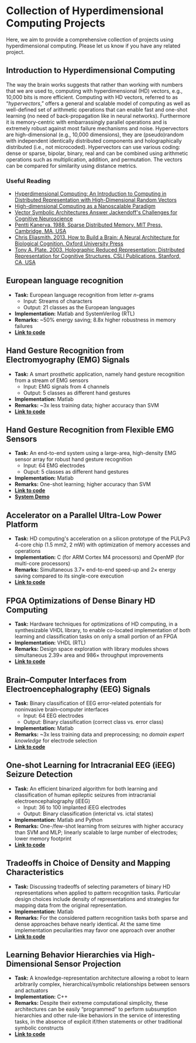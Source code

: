 # Collection of Hyperdimensional Computing Projects
Here, we aim to provide a comprehensive collection of projects using hyperdimensional computing. Please let us know if you have any related project.

## Introduction to Hyperdimensional Computing
The way the brain works suggests that rather than working with numbers that we are used to, computing with hyperdimensional (HD) vectors, e.g., 10,000 bits is more efficient. Computing with HD vectors, referred to as “*hypervectors*,” offers a general and scalable model of computing as well as well-defined set of arithmetic operations that can enable fast and one-shot learning (no need of back-propagation like in neural networks). Furthermore it is memory-centric with embarrassingly parallel operations and is extremely robust against most failure mechanisms and noise. 
Hypervectors are high-dimensional (e.g., 10,000 dimensions), they are (pseudo)random with independent identically distributed components and holographically distributed (i.e., not microcoded). Hypervectors can use various coding: dense or sparse, bipolar, binary, real and can be combined using arithmetic operations such as multiplication, addition, and permutation. The vectors can be compared for similarity using distance metrics.
### Useful Reading
* [Hyperdimensional Computing: An Introduction to Computing in Distributed Representation with High-Dimensional Random Vectors](http://redwood.berkeley.edu/vs265/kanerva09-hyperdimensional.pdf) 
* [High-dimensional Computing as a Nanoscalable Paradigm](https://iis-people.ee.ethz.ch/~arahimi/papers/TCAS17.pdf)
* [Vector Symbolic Architectures Answer Jackendoff's Challenges for Cognitive Neuroscience](https://arxiv.org/abs/cs/0412059)
* [Pentti Kanerva. 1988. Sparse Distributed Memory. MIT Press, Cambridge, MA, USA](https://mitpress.mit.edu/books/sparse-distributed-memory)
* [Chris Eliasmith. 2013. How to Build a Brain: A Neural Architecture for Biological Cognition. Oxford University Press](http://www.oxfordscholarship.com/view/10.1093/acprof:oso/9780199794546.001.0001/acprof-9780199794546)
* [Tony A. Plate. 2003. Holographic Reduced Representation: Distributed Representation for Cognitive Structures. CSLI Publications, Stanford, CA, USA](https://dl.acm.org/citation.cfm?id=862031)


## European language recognition
* **Task:** European language recognition from letter *n*-grams
  * Input: Streams of characters
  * Output: 21 classes as the European languages 
* **Implementation:** Matlab and SystemVerilog (RTL)
* **Remarks:** ~50% energy saving; 8.8x higher robustness in memory failures
* [**Link to code**](https://github.com/abbas-rahimi/HDC-Language-Recognition)

## Hand Gesture Recognition from Electromyography (EMG) Signals
* **Task:** A smart prosthetic application, namely hand gesture recognition from a stream of EMG sensors
  * Input: EMG signals from 4 channels
  * Output: 5 classes as different hand gestures
* **Implementation:** Matlab
* **Remarks:** ~3x less training data; higher accuracy than SVM
* [**Link to code**](https://github.com/abbas-rahimi/HDC-EMG)

## Hand Gesture Recognition from Flexible EMG Sensors 
* **Task:** An end-to-end system using a large-area, high-density EMG sensor array for robust hand gesture recognition
  * Input: 64 EMG electrodes
  * Ouput: 5 classes as different hand gestures
* **Implementation:** Matlab
* **Remarks:** One-shot learning; higher accuracy than SVM
* [**Link to code**](https://github.com/a-moin/flexemg)
* [**System Demo**](https://bwrc.eecs.berkeley.edu/sites/default/files/files/u2630/flexemg_v2_lq.mp4#t=2)

## Accelerator on a Parallel Ultra-Low Power Platform
* **Task:** HD computing's acceleration on a silicon prototype of the PULPv3 4-core chip (1.5 mm2, 2 mW) with optimization of memory accesses and operations
* **Implementation:** C (for ARM Cortex M4 processors) and OpenMP (for multi-core processors)
* **Remarks:** Simultaneous 3.7× end-to-end speed-up and 2× energy saving compared to its single-core execution
* [**Link to code**](https://github.com/fabio-montagna/PULP-HD)

## FPGA Optimizations of Dense Binary HD Computing
* **Task:** Hardware techniques for optimizations of HD computing, in a synthesizable VHDL library, to enable co-located implementation of both learning and classification tasks on only a small portion of an FPGA
* **Implementation:** VHDL (RTL)
* **Remarks:** Design space exploration with library modules shows simultaneous 2.39× area and 986× throughput improvements
* [**Link to code**](https://github.com/eardbi/hd-vhdl-library)

## Brain–Computer Interfaces from Electroencephalography (EEG) Signals 
* **Task:** Binary classification of EEG error-related potentials for noninvasive brain–computer interfaces
  * Input: 64 EEG electrodes
  * Output: Binary classification (correct class vs. error class)
* **Implementation:** Matlab
* **Remarks:** ~3x less training data and preprocessing; no *domain expert knowledge* for electrode selection 
* [**Link to code**](https://github.com/abbas-rahimi/HDC-EEG-ERP)

## One-shot Learning for Intracranial EEG (iEEG) Seizure Detection
* **Task:** An efficient binarized algorithm for both learning and classification of human epileptic seizures from intracranial electroencephalography (iEEG)
  * Input: 36 to 100 implanted iEEG electrodes
  * Output: Binary classification (interictal vs. ictal states)
* **Implementation:** Matlab and Python
* **Remarks:** One-/few-shot learning from seizures with higher accuracy than SVM and MLP; linearly scalable to large number of electrodes; lower memory footprint
* [**Link to code**](http://ieeg-swez.ethz.ch)

## Tradeoffs in Choice of Density and Mapping Characteristics
* **Task:** Discussing tradeoffs of selecting parameters of binary HD representations when applied to pattern recognition tasks. Particular design choices include density of representations and strategies for mapping data from the original representation.
* **Implementation:** Matlab
* **Remarks:** For the considered pattern recognition tasks both sparse and dense approaches behave nearly identical. At the same time implementation peculiarities may favor one approach over another
* [**Link to code**](https://github.com/denkle/Binary-Hyperdimensional-Computing-Trade-offs-in-Choice-of-Density-and-Mapping)

## Learning Behavior Hierarchies via High-Dimensional Sensor Projection
* **Task:** A knowledge-representation architecture allowing a robot to learn arbitrarily complex, hierarchical/symbolic relationships between sensors and actuators
* **Implementation:** C++
* **Remarks:** Despite their extreme computational simplicity, these architectures can be easily “programmed” to perform subsumption hierarchies and other rule-like behaviors in the service of interesting tasks, in the absence of explicit if/then statements or other traditional symbolic constructs
* [**Link to code**](https://github.com/simondlevy/vsarobot)
